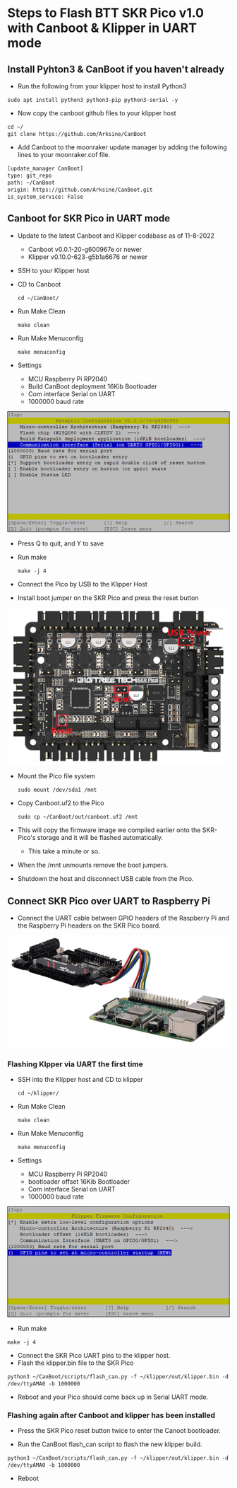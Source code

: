 # Steps to Flash BTT SKR Pico v1.0 with Canboot & Klipper in UART mode

## Install Pyhton3 & CanBoot if you haven't already
- Run the following from your klipper host to install Python3
```
sudo apt install python3 python3-pip python3-serial -y
```

- Now copy the canboot github files to your klipper host
```
cd ~/
git clone https://github.com/Arksine/CanBoot
```

- Add Canboot to the moonraker update manager by adding the following lines to your moonraker.cof file.
```
[update_manager CanBoot]
type: git_repo
path: ~/CanBoot
origin: https://github.com/Arksine/CanBoot.git
is_system_service: False
```
## Canboot for SKR Pico in UART mode 

- Update to the latest Canboot and Klipper codabase as of 11-8-2022
  - Canboot v0.0.1-20-g600967e or newer
  - Klipper v0.10.0-623-g5b1a6676 or newer
- SSH to  your Klipper host
- CD to Canboot
  ```
  cd ~/CanBoot/
  ```
  
- Run Make Clean
  ```
  make clean
  ```

- Run Make Menuconfig
  ```
  make menuconfig
  ```

- Settings
    - MCU Raspberry Pi RP2040
    - Build CanBoot deployment 16Kib Bootloader
    - Com interface Serial on UART
    - 1000000 baud rate

![Canboot in UART mode](/img/skr_pico_canboot_uart.png)

- Press Q to quit, and Y to save

- Run make
  ```
  make -j 4
  ``` 
- Connect the Pico by USB to the Klipper Host
- Install boot jumper on the SKR Pico and press the reset button

![SKR Pico boot jumpers](/img/skr-pico-boot-jumpers.png)

- Mount the Pico file system
  ```
  sudo mount /dev/sda1 /mnt
  ```

- Copy Canboot.uf2 to the Pico
  ```
  sudo cp ~/CanBoot/out/canboot.uf2 /mnt
  ``` 

- This will copy the firmware image we compiled earlier onto the SKR-Pico's storage and it will be flashed automatically.

  - This take a minute or so.

- When the /mnt unmounts remove the boot jumpers. 

- Shutdown the host and disconnect USB cable from the Pico.

## Connect SKR Pico over UART to Raspberry Pi

- Connect the UART cable between GPIO headers of the Raspberry Pi and the Raspberry Pi headers on the SKR Pico board.

![SKR Pico UART connection](/img/skr-pico-uart-connection.png)

### Flashing Klpper via UART the first time

- SSH into the Klipper host and CD to klipper
  ```
  cd ~/klipper/
  ```

- Run Make Clean
  ```
  make clean
  ```

- Run Make Menuconfig
  
  ```
  make menuconfig
  ```

- Settings
    - MCU Raspberry Pi RP2040
    - bootloader offset 16Kib Bootloader
    - Com interface Serial on UART
    - 1000000 baud rate


![Klipper UART](/img/skr_pico_klipper_canbus_uart.png)    
  
 - Run make
  ```
  make -j 4
  ``` 

 - Connect the SKR Pico UART pins to the klipper host.
 - Flash the klipper.bin file to the SKR Pico
  ```
  python3 ~/CanBoot/scripts/flash_can.py -f ~/klipper/out/klipper.bin -d  /dev/ttyAMA0 -b 1000000
  ```

- Reboot and your Pico should come back up in Serial UART mode.

### Flashing again after Canboot and klipper has been installed

 - Press the SKR Pico reset button twice to enter the Canoot bootloader. 
 
 - Run the CanBoot flash_can script to flash the new klipper build. 

  ```
  python3 ~/CanBoot/scripts/flash_can.py -f ~/klipper/out/klipper.bin -d /dev/ttyAMA0 -b 1000000
  ```
 
  - Reboot 